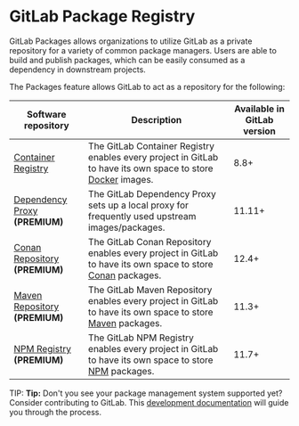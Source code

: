 # GitLab Package Registry

GitLab Packages allows organizations to utilize GitLab as a private repository
for a variety of common package managers. Users are able to build and publish
packages, which can be easily consumed as a dependency in downstream projects.

The Packages feature allows GitLab to act as a repository for the following:

| Software repository | Description | Available in GitLab version |
| ------------------- | ----------- | --------------------------- |
| [Container Registry](container_registry/index.md)   | The GitLab Container Registry enables every project in GitLab to have its own space to store [Docker](https://www.docker.com/) images. | 8.8+ |
| [Dependency Proxy](dependency_proxy/index.md) **(PREMIUM)** | The GitLab Dependency Proxy sets up a local proxy for frequently used upstream images/packages. | 11.11+ |
| [Conan Repository](conan_repository/index.md) **(PREMIUM)** | The GitLab Conan Repository enables every project in GitLab to have its own space to store [Conan](https://conan.io/) packages. | 12.4+ |
| [Maven Repository](maven_repository/index.md) **(PREMIUM)** | The GitLab Maven Repository enables every project in GitLab to have its own space to store [Maven](https://maven.apache.org/) packages. | 11.3+ |
| [NPM Registry](npm_registry/index.md) **(PREMIUM)**  | The GitLab NPM Registry enables every project in GitLab to have its own space to store [NPM](https://www.npmjs.com/) packages. | 11.7+ |

TIP: **Tip:**
Don't you see your package management system supported yet? Consider contributing
to GitLab. This [development documentation](../../development/packages.md) will
guide you through the process.
